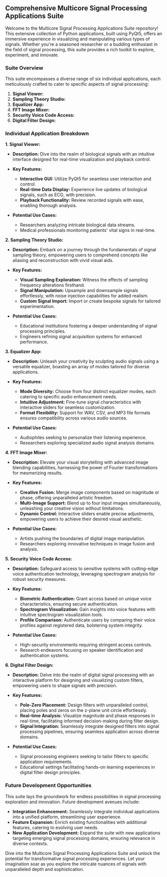 ## Comprehensive Multicore Signal Processing Applications Suite

Welcome to the Multicore Signal Processing Applications Suite repository! This extensive collection of Python applications, built using PyQt5, offers an immersive experience in visualizing and manipulating various types of signals. Whether you're a seasoned researcher or a budding enthusiast in the field of signal processing, this suite provides a rich toolkit to explore, experiment, and innovate.

### Suite Overview

This suite encompasses a diverse range of six individual applications, each meticulously crafted to cater to specific aspects of signal processing:

1. **Signal Viewer:**
2. **Sampling Theory Studio:**
3. **Equalizer App:**
4. **FFT Image Mixer:**
5. **Security Voice Code Access:**
6. **Digital Filter Design:**

### Individual Application Breakdown

**1. Signal Viewer:**

- **Description:** Dive into the realm of biological signals with an intuitive interface designed for real-time visualization and playback control.
  
- **Key Features:**
    - **Interactive GUI:** Utilize PyQt5 for seamless user interaction and control.
    - **Real-time Data Display:** Experience live updates of biological signals, such as ECG, with precision.
    - **Playback Functionality:** Review recorded signals with ease, enabling thorough analysis.
  
- **Potential Use Cases:**
    - Researchers analyzing intricate biological data streams.
    - Medical professionals monitoring patients' vital signs in real-time.

**2. Sampling Theory Studio:**

- **Description:** Embark on a journey through the fundamentals of signal sampling theory, empowering users to comprehend concepts like aliasing and reconstruction with vivid visual aids.
  
- **Key Features:**
    - **Visual Sampling Exploration:** Witness the effects of sampling frequency alterations firsthand.
    - **Signal Manipulation:** Upsample and downsample signals effortlessly, with noise injection capabilities for added realism.
    - **Custom Signal Import:** Import or create bespoke signals for tailored experimentation.
  
- **Potential Use Cases:**
    - Educational institutions fostering a deeper understanding of signal processing principles.
    - Engineers refining signal acquisition systems for enhanced performance.

**3. Equalizer App:**

- **Description:** Unleash your creativity by sculpting audio signals using a versatile equalizer, boasting an array of modes tailored for diverse applications.
  
- **Key Features:**
    - **Mode Diversity:** Choose from four distinct equalizer modes, each catering to specific audio enhancement needs.
    - **Intuitive Adjustment:** Fine-tune signal characteristics with interactive sliders for seamless customization.
    - **Format Flexibility:** Support for WAV, CSV, and MP3 file formats ensures compatibility across various audio sources.
  
- **Potential Use Cases:**
    - Audiophiles seeking to personalize their listening experience.
    - Researchers exploring specialized audio signal analysis domains.

**4. FFT Image Mixer:**

- **Description:** Elevate your visual storytelling with advanced image blending capabilities, harnessing the power of Fourier transformations for mesmerizing results.
  
- **Key Features:**
    - **Creative Fusion:** Merge image components based on magnitude or phase, offering unparalleled artistic freedom.
    - **Multi-Image Support:** Blend up to four input images simultaneously, unleashing your creative vision without limitations.
    - **Dynamic Control:** Interactive sliders enable precise adjustments, empowering users to achieve their desired visual aesthetic.
  
- **Potential Use Cases:**
    - Artists pushing the boundaries of digital image manipulation.
    - Researchers exploring innovative techniques in image fusion and analysis.

**5. Security Voice Code Access:**

- **Description:** Safeguard access to sensitive systems with cutting-edge voice authentication technology, leveraging spectrogram analysis for robust security measures.
  
- **Key Features:**
    - **Biometric Authentication:** Grant access based on unique voice characteristics, ensuring secure authentication.
    - **Spectrogram Visualization:** Gain insights into voice features with intuitive spectrogram visualization tools.
    - **Profile Comparison:** Authenticate users by comparing their voice profiles against registered data, bolstering system integrity.
  
- **Potential Use Cases:**
    - High-security environments requiring stringent access controls.
    - Research endeavors focusing on speaker identification and authentication systems.

**6. Digital Filter Design:**

- **Description:** Delve into the realm of digital signal processing with an interactive platform for designing and visualizing custom filters, empowering users to shape signals with precision.
  
- **Key Features:**
    - **Pole-Zero Placement:** Design filters with unparalleled control, placing poles and zeros on the z-plane unit circle effortlessly.
    - **Real-time Analysis:** Visualize magnitude and phase responses in real-time, facilitating informed decision-making during filter design.
    - **Signal Integration:** Seamlessly integrate designed filters into signal processing pipelines, ensuring seamless application across diverse domains.
  
- **Potential Use Cases:**
    - Signal processing engineers seeking to tailor filters to specific application requirements.
    - Educational settings facilitating hands-on learning experiences in digital filter design principles.

### Future Development Opportunities

This suite lays the groundwork for endless possibilities in signal processing exploration and innovation. Future development avenues include:

- **Integration Enhancement:** Seamlessly integrate individual applications into a unified platform, streamlining user experience.
- **Feature Expansion:** Enrich existing functionalities with additional features, catering to evolving user needs.
- **New Application Development:** Expand the suite with new applications targeting emerging signal processing domains, ensuring relevance in diverse contexts.

Dive into the Multicore Signal Processing Applications Suite and unlock the potential for transformative signal processing experiences. Let your imagination soar as you explore the intricate nuances of signals with unparalleled depth and sophistication.
